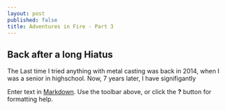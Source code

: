 ```yaml
---
layout: post
published: false
title: Adventures in Fire - Part 3
---
```

## Back after a long Hiatus

The Last time I tried anything with metal casting was back in 2014, when I was a senior in highschool. Now, 7 years later, I have signifigantly

Enter text in [Markdown](http://daringfireball.net/projects/markdown/). Use the toolbar above, or click the **?** button for formatting help.

